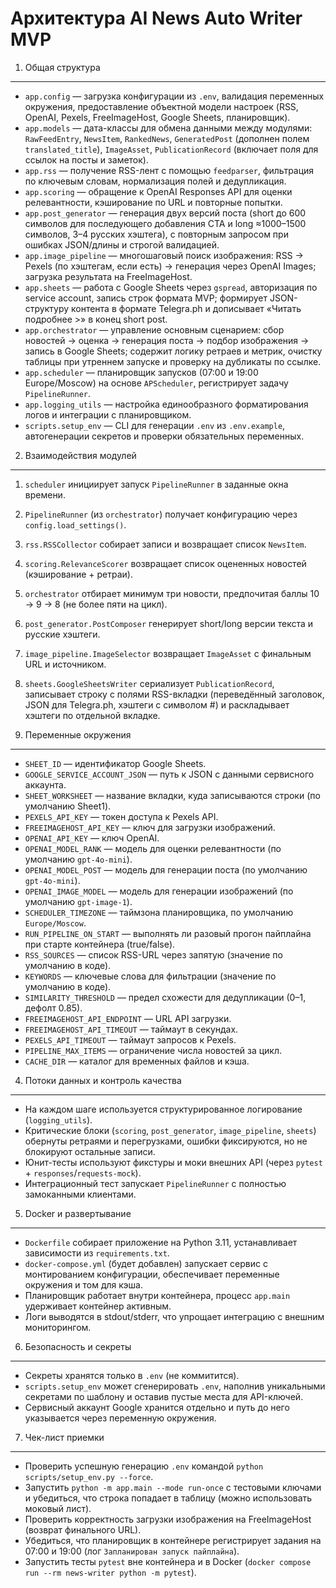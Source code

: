 Архитектура AI News Auto Writer MVP
===================================

1. Общая структура
------------------
- `app.config` — загрузка конфигурации из `.env`, валидация переменных окружения, предоставление объектной модели настроек (RSS, OpenAI, Pexels, FreeImageHost, Google Sheets, планировщик).
- `app.models` — дата-классы для обмена данными между модулями: `RawFeedEntry`, `NewsItem`, `RankedNews`, `GeneratedPost` (дополнен полем `translated_title`), `ImageAsset`, `PublicationRecord` (включает поля для ссылок на посты и заметок).
- `app.rss` — получение RSS-лент с помощью `feedparser`, фильтрация по ключевым словам, нормализация полей и дедупликация.
- `app.scoring` — обращение к OpenAI Responses API для оценки релевантности, кэширование по URL и повторные попытки.
- `app.post_generator` — генерация двух версий поста (short до 600 символов для последующего добавления CTA и long ≈1000–1500 символов, 3–4 русских хэштега), с повторным запросом при ошибках JSON/длины и строгой валидацией.
- `app.image_pipeline` — многошаговый поиск изображения: RSS → Pexels (по хэштегам, если есть) → генерация через OpenAI Images; загрузка результата на FreeImageHost.
- `app.sheets` — работа с Google Sheets через `gspread`, авторизация по service account, запись строк формата MVP; формирует JSON-структуру контента в формате Telegra.ph и дописывает «Читать подробнее >» в конец short post.
- `app.orchestrator` — управление основным сценарием: сбор новостей → оценка → генерация поста → подбор изображения → запись в Google Sheets; содержит логику ретраев и метрик, очистку таблицы при утреннем запуске и проверку на дубликаты по ссылке.
- `app.scheduler` — планировщик запусков (07:00 и 19:00 Europe/Moscow) на основе `APScheduler`, регистрирует задачу `PipelineRunner`.
- `app.logging_utils` — настройка единообразного форматирования логов и интеграции с планировщиком.
- `scripts.setup_env` — CLI для генерации `.env` из `.env.example`, автогенерации секретов и проверки обязательных переменных.

2. Взаимодействия модулей
-------------------------
1. `scheduler` инициирует запуск `PipelineRunner` в заданные окна времени.
2. `PipelineRunner` (из `orchestrator`) получает конфигурацию через `config.load_settings()`.
3. `rss.RSSCollector` собирает записи и возвращает список `NewsItem`.
4. `scoring.RelevanceScorer` возвращает список оцененных новостей (кэширование + ретраи).
5. `orchestrator` отбирает минимум три новости, предпочитая баллы 10 → 9 → 8 (не более пяти на цикл).
6. `post_generator.PostComposer` генерирует short/long версии текста и русские хэштеги.
7. `image_pipeline.ImageSelector` возвращает `ImageAsset` с финальным URL и источником.
8. `sheets.GoogleSheetsWriter` сериализует `PublicationRecord`, записывает строку с полями RSS-вкладки (переведённый заголовок, JSON для Telegra.ph, хэштеги с символом #) и раскладывает хэштеги по отдельной вкладке.

3. Переменные окружения
-----------------------
- `SHEET_ID` — идентификатор Google Sheets.
- `GOOGLE_SERVICE_ACCOUNT_JSON` — путь к JSON с данными сервисного аккаунта.
- `SHEET_WORKSHEET` — название вкладки, куда записываются строки (по умолчанию Sheet1).
- `PEXELS_API_KEY` — токен доступа к Pexels API.
- `FREEIMAGEHOST_API_KEY` — ключ для загрузки изображений.
- `OPENAI_API_KEY` — ключ OpenAI.
- `OPENAI_MODEL_RANK` — модель для оценки релевантности (по умолчанию `gpt-4o-mini`).
- `OPENAI_MODEL_POST` — модель для генерации поста (по умолчанию `gpt-4o-mini`).
- `OPENAI_IMAGE_MODEL` — модель для генерации изображений (по умолчанию `gpt-image-1`).
- `SCHEDULER_TIMEZONE` — таймзона планировщика, по умолчанию `Europe/Moscow`.
- `RUN_PIPELINE_ON_START` — выполнять ли разовый прогон пайплайна при старте контейнера (true/false).
- `RSS_SOURCES` — список RSS-URL через запятую (значение по умолчанию в коде).
- `KEYWORDS` — ключевые слова для фильтрации (значение по умолчанию в коде).
- `SIMILARITY_THRESHOLD` — предел схожести для дедупликации (0–1, дефолт 0.85).
- `FREEIMAGEHOST_API_ENDPOINT` — URL API загрузки.
- `FREEIMAGEHOST_API_TIMEOUT` — таймаут в секундах.
- `PEXELS_API_TIMEOUT` — таймаут запросов к Pexels.
- `PIPELINE_MAX_ITEMS` — ограничение числа новостей за цикл.
- `CACHE_DIR` — каталог для временных файлов и кэша.

4. Потоки данных и контроль качества
------------------------------------
- На каждом шаге используется структурированное логирование (`logging_utils`).
- Критические блоки (`scoring`, `post_generator`, `image_pipeline`, `sheets`) обернуты ретраями и перегрузками, ошибки фиксируются, но не блокируют остальные записи.
- Юнит-тесты используют фикстуры и моки внешних API (через `pytest` + `responses`/`requests-mock`).
- Интеграционный тест запускает `PipelineRunner` с полностью замоканными клиентами.

5. Docker и развертывание
-------------------------
- `Dockerfile` собирает приложение на Python 3.11, устанавливает зависимости из `requirements.txt`.
- `docker-compose.yml` (будет добавлен) запускает сервис с монтированием конфигурации, обеспечивает переменные окружения и том для кэша.
- Планировщик работает внутри контейнера, процесс `app.main` удерживает контейнер активным.
- Логи выводятся в stdout/stderr, что упрощает интеграцию с внешним мониторингом.

6. Безопасность и секреты
-------------------------
- Секреты хранятся только в `.env` (не коммитится).
- `scripts.setup_env` может сгенерировать `.env`, наполнив уникальными секретами по шаблону и оставив пустые места для API-ключей.
- Сервисный аккаунт Google хранится отдельно и путь до него указывается через переменную окружения.

7. Чек-лист приемки
-------------------
- Проверить успешную генерацию `.env` командой `python scripts/setup_env.py --force`.
- Запустить `python -m app.main --mode run-once` с тестовыми ключами и убедиться, что строка попадает в таблицу (можно использовать моковый лист).
- Проверить корректность загрузки изображения на FreeImageHost (возврат финального URL).
- Убедиться, что планировщик в контейнере регистрирует задания на 07:00 и 19:00 (лог `Запланирован запуск пайплайна`).
- Запустить тесты `pytest` вне контейнера и в Docker (`docker compose run --rm news-writer python -m pytest`).
